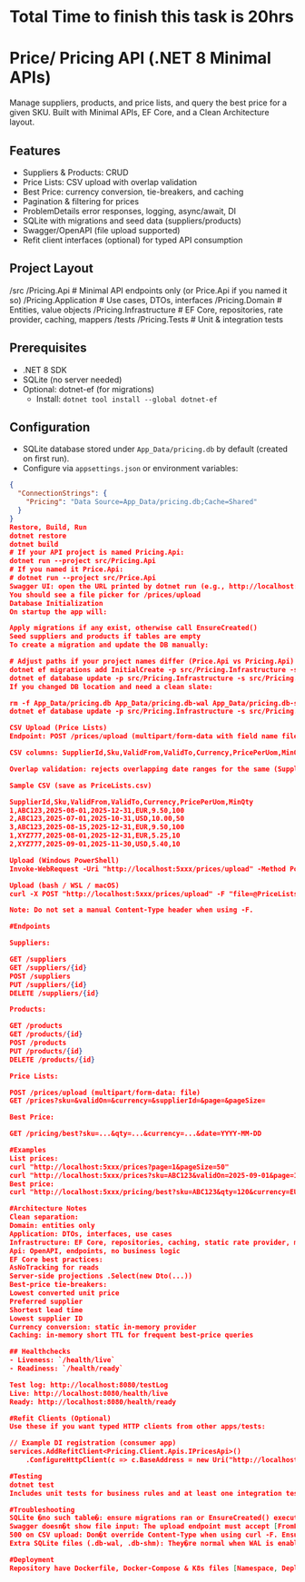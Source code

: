 # Total Time to finish this task is 20hrs
# Price/ Pricing API (.NET 8 Minimal APIs)

Manage suppliers, products, and price lists, and query the best price for a given SKU. Built with Minimal APIs, EF Core, and a Clean Architecture layout.

## Features

- Suppliers & Products: CRUD
- Price Lists: CSV upload with overlap validation
- Best Price: currency conversion, tie-breakers, and caching
- Pagination & filtering for prices
- ProblemDetails error responses, logging, async/await, DI
- SQLite with migrations and seed data (suppliers/products)
- Swagger/OpenAPI (file upload supported)
- Refit client interfaces (optional) for typed API consumption

## Project Layout

/src /Pricing.Api # Minimal API endpoints only (or Price.Api if you named it so) /Pricing.Application # Use cases, DTOs, interfaces /Pricing.Domain # Entities, value objects /Pricing.Infrastructure # EF Core, repositories, rate provider, caching, mappers /tests /Pricing.Tests # Unit & integration tests


## Prerequisites

- .NET 8 SDK
- SQLite (no server needed)
- Optional: dotnet-ef (for migrations)
  - Install: `dotnet tool install --global dotnet-ef`

## Configuration

- SQLite database stored under `App_Data/pricing.db` by default (created on first run).
- Configure via `appsettings.json` or environment variables:
```json
{
  "ConnectionStrings": {
    "Pricing": "Data Source=App_Data/pricing.db;Cache=Shared"
  }
}
Restore, Build, Run
dotnet restore
dotnet build
# If your API project is named Pricing.Api:
dotnet run --project src/Pricing.Api
# If you named it Price.Api:
# dotnet run --project src/Price.Api
Swagger UI: open the URL printed by dotnet run (e.g., http://localhost:5xxx/swagger)
You should see a file picker for /prices/upload
Database Initialization
On startup the app will:

Apply migrations if any exist, otherwise call EnsureCreated()
Seed suppliers and products if tables are empty
To create a migration and update the DB manually:

# Adjust paths if your project names differ (Price.Api vs Pricing.Api)
dotnet ef migrations add InitialCreate -p src/Pricing.Infrastructure -s src/Pricing.Api
dotnet ef database update -p src/Pricing.Infrastructure -s src/Pricing.Api
If you changed DB location and need a clean slate:

rm -f App_Data/pricing.db App_Data/pricing.db-wal App_Data/pricing.db-shm
dotnet ef database update -p src/Pricing.Infrastructure -s src/Pricing.Api

CSV Upload (Price Lists)
Endpoint: POST /prices/upload (multipart/form-data with field name file)

CSV columns: SupplierId,Sku,ValidFrom,ValidTo,Currency,PricePerUom,MinQty

Overlap validation: rejects overlapping date ranges for the same (SupplierId, Sku)

Sample CSV (save as PriceLists.csv)

SupplierId,Sku,ValidFrom,ValidTo,Currency,PricePerUom,MinQty
1,ABC123,2025-08-01,2025-12-31,EUR,9.50,100
2,ABC123,2025-07-01,2025-10-31,USD,10.00,50
3,ABC123,2025-08-15,2025-12-31,EUR,9.50,100
1,XYZ777,2025-08-01,2025-12-31,EUR,5.25,10
2,XYZ777,2025-09-01,2025-11-30,USD,5.40,10

Upload (Windows PowerShell)
Invoke-WebRequest -Uri "http://localhost:5xxx/prices/upload" -Method Post -Form @{ file = Get-Item .\PriceLists.csv }

Upload (bash / WSL / macOS)
curl -X POST "http://localhost:5xxx/prices/upload" -F "file=@PriceLists.csv;type=text/csv"

Note: Do not set a manual Content-Type header when using -F.

#Endpoints

Suppliers:

GET /suppliers
GET /suppliers/{id}
POST /suppliers
PUT /suppliers/{id}
DELETE /suppliers/{id}

Products:

GET /products
GET /products/{id}
POST /products
PUT /products/{id}
DELETE /products/{id}

Price Lists:

POST /prices/upload (multipart/form-data: file)
GET /prices?sku=&validOn=&currency=&supplierId=&page=&pageSize=

Best Price:

GET /pricing/best?sku=...&qty=...&currency=...&date=YYYY-MM-DD

#Examples
List prices:
curl "http://localhost:5xxx/prices?page=1&pageSize=50"
curl "http://localhost:5xxx/prices?sku=ABC123&validOn=2025-09-01&page=1&pageSize=50"
Best price:
curl "http://localhost:5xxx/pricing/best?sku=ABC123&qty=120&currency=EUR&date=2025-09-01"

#Architecture Notes
Clean separation:
Domain: entities only
Application: DTOs, interfaces, use cases
Infrastructure: EF Core, repositories, caching, static rate provider, mappers
Api: OpenAPI, endpoints, no business logic
EF Core best practices:
AsNoTracking for reads
Server-side projections .Select(new Dto(...))
Best-price tie-breakers:
Lowest converted unit price
Preferred supplier
Shortest lead time
Lowest supplier ID
Currency conversion: static in-memory provider
Caching: in-memory short TTL for frequent best-price queries

## Healthchecks
- Liveness: `/health/live`
- Readiness: `/health/ready`

Test log: http://localhost:8080/testLog
Live: http://localhost:8080/health/live
Ready: http://localhost:8080/health/ready

#Refit Clients (Optional)
Use these if you want typed HTTP clients from other apps/tests:

// Example DI registration (consumer app)
services.AddRefitClient<Pricing.Client.Apis.IPricesApi>()
	.ConfigureHttpClient(c => c.BaseAddress = new Uri("http://localhost:5xxx"));

#Testing
dotnet test
Includes unit tests for business rules and at least one integration test for best-price.

#Troubleshooting
SQLite �no such table�: ensure migrations ran or EnsureCreated() executed; delete old DB files in App_Data if schema changed.
Swagger doesn�t show file input: The upload endpoint must accept [FromForm] IFormFile file and be marked as multipart/form-data in OpenAPI.
500 on CSV upload: Don�t override Content-Type when using curl -F. Ensure dates are yyyy-MM-dd.
Extra SQLite files (.db-wal, .db-shm): They�re normal when WAL is enabled. To avoid them, add ;Journal Mode=Delete to the connection string (slower).

#Deployment
Repository have Dockerfile, Docker-Compose & K8s files [Namespace, Deployment, NodePort Service].yaml
